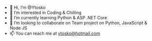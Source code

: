 - 👋 Hi, I’m @Ytosko
- 👀 I’m interested in Coding & Chilling
- 🌱 I’m currently learning Python & ASP .NET Core
- 💞️ I’m looking to collaborate on Team project on Python, JavaScript & Node JS
- 📫 You can reach me at ytosko@hotmail.com
